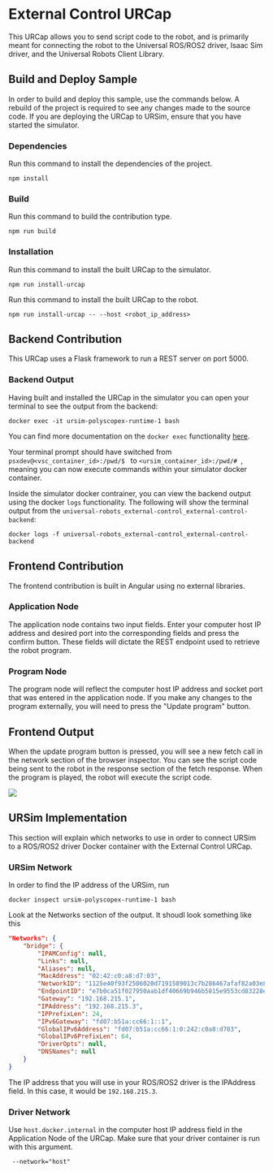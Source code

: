 # External Control URCap

This URCap allows you to send script code to the robot, and is primarily meant for connecting the robot to the Universal ROS/ROS2 driver, Isaac Sim driver, and the Universal Robots Client Library.


## Build and Deploy Sample

In order to build and deploy this sample, use the commands below. A rebuild of the project is required to see any changes made to the source code.  If you are deploying the URCap to URSim, ensure that you have started the simulator.

### Dependencies

Run this command to install the dependencies of the project.

```shell
npm install
```

### Build

Run this command to build the contribution type.

```shell
npm run build
```

### Installation

Run this command to install the built URCap to the simulator.

```shell
npm run install-urcap
```

Run this command to install the built URCap to the robot.

```shell
npm run install-urcap -- --host <robot_ip_address>
````

## Backend Contribution

This URCap uses a Flask framework to run a REST server on port 5000. 

### Backend Output

Having built and installed the URCap in the simulator you can open your terminal to see the output from the backend:

```shell
docker exec -it ursim-polyscopex-runtime-1 bash
```

You can find more documentation on the `docker exec` functionality [here](https://docs.docker.com/reference/cli/docker/container/exec/).

Your terminal prompt should have switched from `psxdev@<vsc_container_id>:/pwd/$ ` to `<ursim_container_id>:/pwd/# `, meaning you can now execute commands within your simulator docker container.

Inside the simulator docker contrainer, you can view the backend output using the docker `logs` functionality. The following will show the terminal output from the `universal-robots_external-control_external-control-backend`:

```shell
docker logs -f universal-robots_external-control_external-control-backend
```

## Frontend Contribution

The frontend contribution is built in Angular using no external libraries. 

### Application Node
The application node contains two input fields. Enter your computer host IP address and desired port into the corresponding fields and press the confirm button. These fields will dictate the REST endpoint used to retrieve the robot program.

### Program Node
The program node will reflect the computer host IP address and socket port that was entered in the application node. If you make any changes to the program externally, you will need to press the "Update program" button.

## Frontend Output
When the update program button is pressed, you will see a new fetch call in the network section of the browser inspector. You can see the script code being sent to the robot in the response section of the fetch response. When the program is played, the robot will execute the script code. 

![](readme-img/popup.gif)

## URSim Implementation 

This section will explain which networks to use in order to connect URSim to a ROS/ROS2 driver Docker container with the External Control URCap.

### URSim Network
In order to find the IP address of the URSim, run 

```shell
docker inspect ursim-polyscopex-runtime-1 bash
```

Look at the Networks section of the output. It shoudl look something like this 

```json 
"Networks": {
    "bridge": {
        "IPAMConfig": null,
        "Links": null,
        "Aliases": null,
        "MacAddress": "02:42:c0:a8:d7:03",
        "NetworkID": "1125e40f93f2506020d7191589013c7b286467afaf82a03e82f28c5ac05ce794",
        "EndpointID": "e7b0ca51f027950aab1df40669b946b5815e9553cd83228ea4038633d76e36e8",
        "Gateway": "192.168.215.1",
        "IPAddress": "192.168.215.3",
        "IPPrefixLen": 24,
        "IPv6Gateway": "fd07:b51a:cc66:1::1",
        "GlobalIPv6Address": "fd07:b51a:cc66:1:0:242:c0a8:d703",
        "GlobalIPv6PrefixLen": 64,
        "DriverOpts": null,
        "DNSNames": null
    }
}
```

The IP address that you will use in your ROS/ROS2 driver is the IPAddress field. In this case, it would be `192.168.215.3`. 

### Driver Network 

Use `host.docker.internal` in the computer host IP address field in the Application Node of the URCap. Make sure that your driver container is run with this argument.

```docker
 --network="host"
 ```